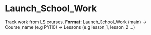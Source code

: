 # Launch_School_Work
Track work from LS courses.
**Format:** Launch_School_Work (main) -> Course_name (e.g PY110) -> Lessons (e.g lesson_1, lesson_2 ...)